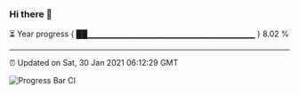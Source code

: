 ### Hi there 👋

⏳ Year progress { ██▁▁▁▁▁▁▁▁▁▁▁▁▁▁▁▁▁▁▁▁▁▁▁▁▁▁▁▁ } 8.02 %

---

⏰ Updated on Sat, 30 Jan 2021 06:12:29 GMT

![Progress Bar CI](https://github.com/liununu/liununu/workflows/Progress%20Bar%20CI/badge.svg)
